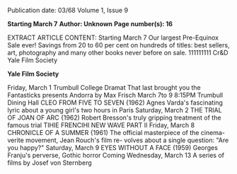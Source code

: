 Publication date: 03/68
Volume 1, Issue 9

**Starting March 7**
**Author: Unknown**
**Page number(s): 16**

EXTRACT ARTICLE CONTENT:
Starting March 7 
Our largest Pre-Equinox 
Sale ever! 
Savings from 20 to 
60 per cent on hundreds 
of titles: best sellers, 
art, photography and 
many other books never 
before on sale. 
111111111 
Cr&D 
Yale Film Society


**Yale Film Society**

Friday, March 1 
Trumbull College 
Dramat 
That last brought 
you the Fantasticks 
presents 
Andorra 
by Max Frisch 
March 7to 9 
8:15PM 
Trumbull 
Dining Hall 
CLEO FROM FIVE TO SEVEN {1962) 
Agnes Varda's fascinating lyric about 
a young girl's two hours in Paris 
Saturday, March 2 
THE TRIAL OF JOAN OF ARC {1962) 
Robert Bresson's truly gripping 
treatment of the famous trial 
TIHIE FRENCIHI 
NEW WAVE 
PART II 
Friday, March 8 
CHRONICLE OF A SUMMER {1961) 
The official masterpiece of the cinema-
verite movement, Jean Rouch's film re-
volves about a single question: "Are you 
happy?" 
Saturday, March 9 
EYES WITHOUT A FACE (1959) 
Georges Franju's perverse, Gothic horror 
Coming Wednesday, March 13 
A series of films by Josef von Sternberg